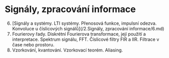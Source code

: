 # Signály, zpracování informace 

6. [Signály a systémy. LTI systémy. Přenosová funkce, impulsní odezva. Konvoluce u číslicových signálů](/2.Signály, zpracování informace/6.md)
7. Fourierovy řady. Diskrétní Fourierova transformace, její použití a interpretace. Spektrum signálu, FFT. Číslicové filtry FIR a IIR. Filtrace v čase nebo prostoru.
8. Vzorkování, kvantování. Vzorkovací teorém. Aliasing.
